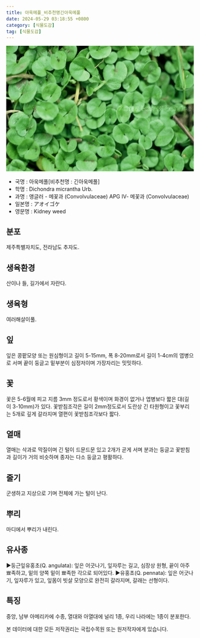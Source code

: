 ```yaml
---
title: 아욱메풀_비추천명긴아욱메풀
date: 2024-05-29 03:18:55 +0800
category: [식물도감]
tag: [식물도감]
---
```




![아욱메풀[비추천명 : 긴아욱메풀]](/assets/img/fileUpload/plants/basic/Convolvulaceae/Dichondra/16769/1_th2.JPG)
- 국명 : 아욱메풀[비추천명 : 긴아욱메풀]
- 학명 : Dichondra micrantha Urb.
- 과명 : 앵글러 - 메꽃과 (Convolvulaceae) APG Ⅳ- 메꽃과 (Convolvulaceae)
- 일본명 : アオイゴケ
- 영문명 : Kidney weed


## 분포
제주특별자치도, 전라남도 추자도.
## 생육환경
산이나 들, 길가에서 자란다.
## 생육형
여러해살이풀.
## 잎
잎은 콩팥모양 또는 원심형이고 길이 5-15mm, 폭 8-20mm로서 길이 1-4cm의 엽병으로 서며 끝이 둥글고 밑부분이 심정저이며 가장자리는 밋밋하다.
## 꽃
꽃은 5-6월에 피고 지름 3mm 정도로서 황색이며 화경이 없거나 엽병보다 짧은 대(길이 3-10mm)가 있다. 꽃받침조각은 길이 2mm정도로서 도란상 긴 타원형이고 꽃부리는 5개로 깊게 갈라지며 열편이 꽃받침조각보다 짧다.
## 열매
열매는 삭과로 막질이며 긴 털이 드문드문 있고 2개가 곧게 서며 분과는 둥글고 꽃받침과 길이가 거의 비슷하며 종자는 다소 둥글고 평활하다.
## 줄기
군생하고 지상으로 기며 전체에 가는 털이 난다.
## 뿌리
마디에서 뿌리가 내린다.
## 유사종
▶둥근잎유홍초(Q. angulata): 잎은 어긋나기, 잎자루는 길고, 심장상 원형, 끝이 아주 뾰족하고, 밑의 양쪽 밑이 뾰족한 각으로 되어있다.
▶유홍초(Q. pennata): 잎은 어긋나기, 잎자루가 있고, 잎몸이 빗살 모양으로 완전히 갈라지며, 갈래는 선형이다.
## 특징
중앙, 남부 아메리카에 수종, 열대와 아열대에 널리 1종, 우리 나라에는 1종이 분포한다.






본 데이터에 대한 모든 저작권리는 국립수목원 또는 원저작자에게 있습니다.

